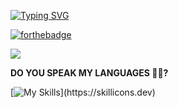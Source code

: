 
[![Typing SVG](https://readme-typing-svg.demolab.com?font=Fira+Code&size=21&pause=500&color=F7365EE6&width=435&lines=Hello+Gorgeous+%E2%99%A5)](https://git.io/typing-svg)

 [![forthebadge](https://forthebadge.com/images/badges/built-with-love.svg)](https://forthebadge.com)   

![](https://komarev.com/ghpvc/?username=ASMAAGT&color=ff69b4)      

__DO YOU SPEAK MY LANGUAGES 💪✨?__    

[![My Skills](https://skillicons.dev/icons?i=js,html,css,react,py,php,nodejs,java,flutter,androidstudio,c,dotnet,)](https://skillicons.dev)
   


<!--
**ASMAAGT/ASMAAGT** is a ✨ _special_ ✨ repository because its `README.md` (this file) appears on your GitHub profile.

Here are some ideas to get you started:

- 🔭 I’m currently working on ...
- 🌱 I’m currently learning ...
- 👯 I’m looking to collaborate on ...
- 🤔 I’m looking for help with ...
- 💬 Ask me about ...
- 📫 How to reach me: ...
- 😄 Pronouns: ...
- ⚡ Fun fact: ...
-->
